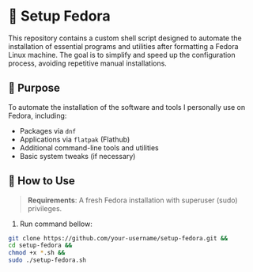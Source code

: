 # 🐧 Setup Fedora

This repository contains a custom shell script designed to automate the installation of essential programs and utilities after formatting a Fedora Linux machine. The goal is to simplify and speed up the configuration process, avoiding repetitive manual installations.

## 📌 Purpose

To automate the installation of the software and tools I personally use on Fedora, including:

- Packages via `dnf`
- Applications via `flatpak` (Flathub)
- Additional command-line tools and utilities
- Basic system tweaks (if necessary)

## 🚀 How to Use

> **Requirements**: A fresh Fedora installation with superuser (sudo) privileges.

1. Run command bellow:

```bash
git clone https://github.com/your-username/setup-fedora.git &&
cd setup-fedora &&
chmod +x *.sh &&
sudo ./setup-fedora.sh
